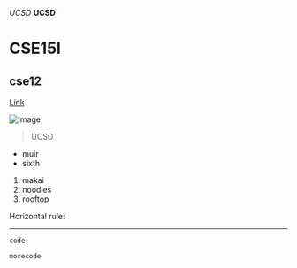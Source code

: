 *UCSD*
**UCSD**
# CSE15l
## cse12
[Link](http://ucsd.edu)

![Image](http://url/a.png)
> UCSD

* muir
* sixth

1. makai
2. noodles
3. rooftop

Horizontal rule:

---
`code` 
```
morecode
```
